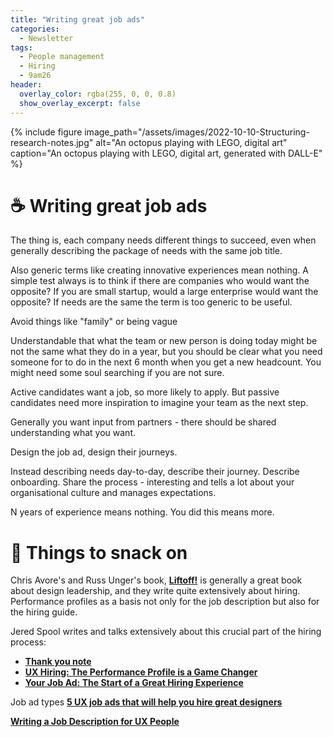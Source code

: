 ```yaml
---
title: "Writing great job ads"
categories:
  - Newsletter
tags:
  - People management
  - Hiring
  - 9am26
header:
  overlay_color: rgba(255, 0, 0, 0.8)
  show_overlay_excerpt: false
---
```



{% include figure image_path="/assets/images/2022-10-10-Structuring-research-notes.jpg" alt="An octopus playing with LEGO, digital art" caption="An octopus playing with LEGO, digital art, generated with DALL-E" %}

# ☕ Writing great job ads


The thing is, each company needs different things to succeed, even when generally describing the package of needs with the same job title.

Also generic terms like creating innovative experiences mean nothing. A simple test always is to think if there are companies who would want the opposite? If you are small startup, would a large enterprise would want the opposite? If needs are the same the term is too generic to be useful.

Avoid things like "family" or being vague

Understandable that what the team or new person is doing today might be not the same what they do in a year, but you should be clear what you need someone for to do in the next 6 month when you get a new headcount. You might need some soul searching if you are not sure.

Active candidates want a job, so more likely to apply. But passive candidates need more inspiration to imagine your team as the next step.

Generally you want input from partners - there should be shared understanding what you want.

Design the job ad, design their journeys.

Instead describing needs day-to-day, describe their journey. Describe onboarding. Share the process - interesting and tells a lot about your organisational culture and manages expectations.

N years of experience means nothing. You did this means more.


# 🍪 Things to snack on

Chris Avore's and Russ Unger's book, **[Liftoff!](https://rosenfeldmedia.com/books/ux-leadership/)** is generally a great book about design leadership, and they write quite extensively about hiring. Performance profiles as a basis not only for the job description but also for the hiring guide.

Jered Spool writes and talks extensively about this crucial part of the hiring process:

- **[Thank you note](https://playbook.uie.com/blog/the-thank-you-note-a-sketching-tool-for-ux-hiring)**
- **[UX Hiring: The Performance Profile is a Game Changer](https://articles.uie.com/ux-hiring-the-performance-profile-is-a-game-changer/)**
- **[Your Job Ad: The Start of a Great Hiring Experience](https://articles.uie.com/job_ad/)**

Job ad types **[5 UX job ads that will help you hire great designers](https://www.invisionapp.com/inside-design/ux-designer-job-description/)**

**[Writing a Job Description for UX People](https://medium.com/design-your-life/writing-a-job-description-for-ux-people-bcad01be93b0)**
